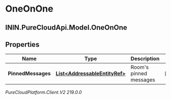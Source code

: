 # OneOnOne

## ININ.PureCloudApi.Model.OneOnOne

## Properties

|Name | Type | Description | Notes|
|------------ | ------------- | ------------- | -------------|
| **PinnedMessages** | [**List&lt;AddressableEntityRef&gt;**](AddressableEntityRef) | Room&#39;s pinned messages | [optional] |



_PureCloudPlatform.Client.V2 219.0.0_
